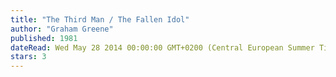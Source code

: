 ```yaml
---
title: "The Third Man / The Fallen Idol"
author: "Graham Greene"
published: 1981
dateRead: Wed May 28 2014 00:00:00 GMT+0200 (Central European Summer Time)
stars: 3
---
```


